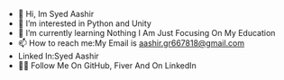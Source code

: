 - 👋 Hi, Im Syed Aashir
- 👀 I’m interested in Python and Unity
- 🌱 I’m currently learning Nothing I Am Just Focusing On My Education
- 📫 How to reach me:My Email is aashir.gr667818@gmail.com
- Linked In:Syed Aashir 
- 🙏🏻 Follow Me On GitHub, Fiver And On LinkedIn

<!---
Syed-Aashir11/Syed-Aashir11 is a ✨ special ✨ repository because its `README.md` (this file) appears on your GitHub profile.
You can click the Preview link to take a look at your changes.
--->
